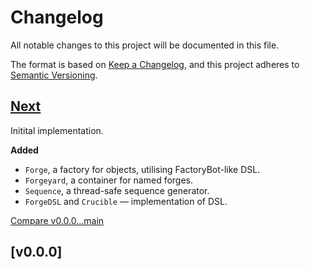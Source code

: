 # Changelog

All notable changes to this project will be documented in this file.

The format is based on [Keep a Changelog](https://keepachangelog.com/en/1.1.0/),
and this project adheres to [Semantic Versioning](https://semver.org/spec/v2.0.0.html).

## [Next]

Initital implementation.

**Added**
- `Forge`, a factory for objects, utilising FactoryBot-like DSL.
- `Forgeyard`, a container for named forges.
- `Sequence`, a thread-safe sequence generator.
- `ForgeDSL` and `Crucible` — implementation of DSL.

[Compare v0.0.0...main](https://github.com/trinistr/object_forge/compare/v0.0.0...main)

## [v0.0.0]

[Next]: https://github.com/trinistr/object_forge/tree/main
[🚀 CI]: https://github.com/trinistr/object_forge/actions/workflows/CI.yaml
